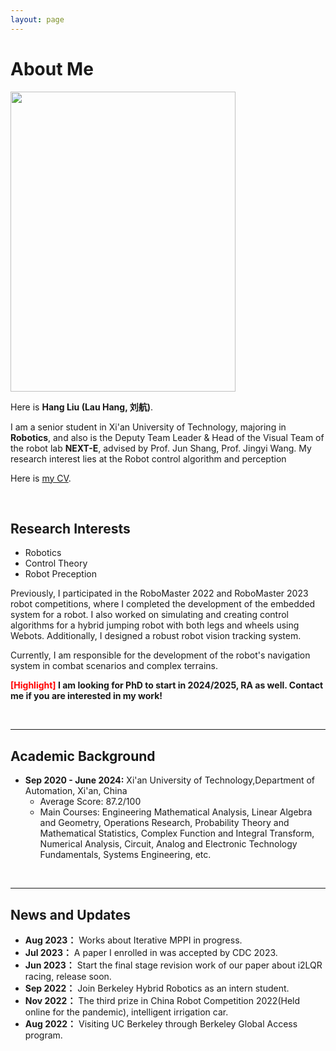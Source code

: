 ```yaml
---
layout: page
---
```


# About Me

<img src="https://66lau.github.io/hangliu.jpg" class="floatpic" width="360" height="480">

Here is **Hang Liu (Lau Hang, 刘航)**.

<!-- I am a senior student majoring in **Automation Engineering** at Xi'an Jiaotong University, Qian Xuesen Honor College. I'm also a visiting student in UC Berkeley during 2023 Fall. I'm now working with **Berkeley Hybrid Robotics Group** , directed by [Dr. Jun Zeng](https://junzengx14.github.io/), advised by [Prof. Koushil Sreenath](https://hybrid-robotics.berkeley.edu/koushil/). Here is [my CV](https://yihanli126.github.io/file/Yihan_CV.pdf). -->


I am a senior student in Xi'an University of Technology, majoring in **Robotics**, and also is the Deputy Team Leader & Head of the Visual Team of the robot lab **NEXT-E**, advised by Prof. Jun Shang, Prof. Jingyi Wang. My research interest lies at the Robot control algorithm and perception


Here is [my CV](https://66lau.github.io/file/hangliu_CV.pdf).



<br>

## Research Interests

- Robotics 
- Control Theory
- Robot Preception

<!-- I'm enthusiastic about robotics, and especially interested in **motion planning, optimization and control theory**. My current research lies on model-based trajectory generation and control in automatic drive, including topics like learning based MPC(LMPC), iLQR in iterative manner(i2LQR) and iterative MPPI. I also have experience in real-world development and debugging of intelligent car on real test ground. **I’m willing to get exposed to various topics in the field of robotics motion planning**, including various methodologies like model-based, RL-based methods or their combination and their application on various types of robots like legged and aerial robots. -->

Previously, I participated in the RoboMaster 2022 and RoboMaster 2023 robot competitions, where I completed the development of the embedded system for a robot. I also worked on simulating and creating control algorithms for a hybrid jumping robot with both legs and wheels using Webots. Additionally, I designed a robust robot vision tracking system.

Currently, I am responsible for the development of the robot's navigation system in combat scenarios and complex terrains.

**<font color='red'>[Highlight]</font> I am looking for PhD to start in 2024/2025, RA as well. Contact me if you are interested in my work!**

<br>

---

## Academic Background
- **Sep 2020 - June 2024:** Xi'an University of Technology,Department of Automation, Xi'an, China
    - Average Score: 87.2/100
    - Main Courses: Engineering Mathematical Analysis, Linear Algebra and Geometry, Operations Research, Probability Theory and Mathematical Statistics, Complex Function and Integral Transform, Numerical Analysis, Circuit, Analog and Electronic Technology Fundamentals, Systems Engineering, etc. 


<br>

---

## News and Updates

- **Aug 2023：** Works about Iterative MPPI in progress.
- **Jul 2023：** A paper I enrolled in was accepted by CDC 2023.
- **Jun 2023：** Start the final stage revision work of our paper about i2LQR racing, release soon.
- **Sep 2022：** Join Berkeley Hybrid Robotics as an intern student.
- **Nov 2022：** The third prize in China Robot Competition 2022(Held online for the pandemic), intelligent irrigation car.
- **Aug 2022：** Visiting UC Berkeley through Berkeley Global Access program.

